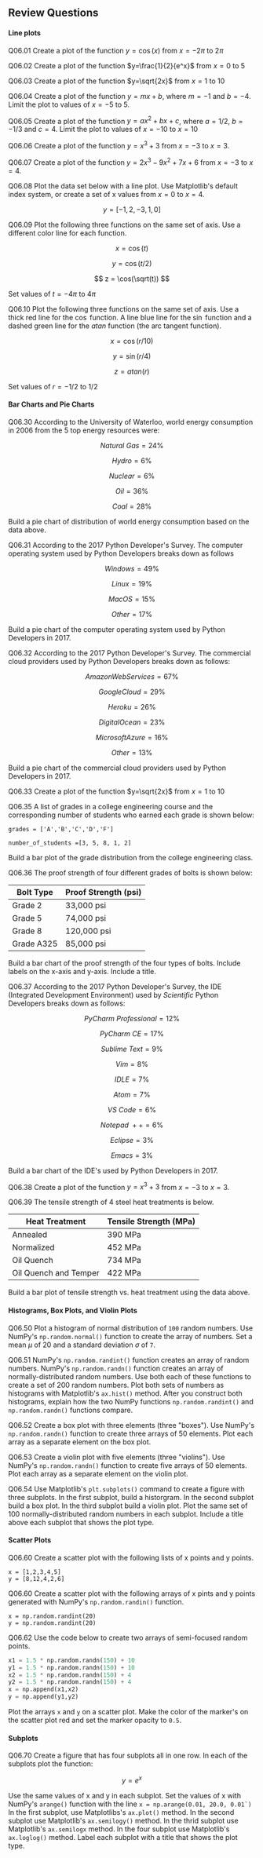 
## Review Questions
#### Line plots
Q06.01 Create a plot of the function $y=\cos(x)$ from $x = -2\pi$ to $2\pi$

Q06.02 Create a plot of the function $y=\frac{1}{2}{e^x}$ from $x = 0$ to $5$

Q06.03 Create a plot of the function $y=\sqrt{2x}$ from $x = 1$ to $10$

Q06.04 Create a plot of the function $y=mx+b$, where $m=-1$ and $b=-4$. Limit the plot to values of $x=-5$ to $5$.

Q06.05 Create a plot of the function $y=ax^2+bx+c$, where $a=1/2$, $b=-1/3$ and $c=4$. Limit the plot to values of $x=-10$ to $x=10$ 

Q06.06 Create a plot of the function $y=x^3+3$ from $x=-3$ to $x=3$.

Q06.07 Create a plot of the function $y=2x^3-9x^2+7x+6$ from $x=-3$ to $x=4$.

Q06.08 Plot the data set below with a line plot. Use Matplotlib's default index system, or create a set of x values from $x=0$ to $x = 4$.

$$ y = [-1, 2, -3, 1, 0] $$

Q06.09 Plot the following three functions on the same set of axis. Use a different color line for each function.

$$ x = \cos(t) $$

$$ y = \cos(t/2) $$

$$ z = \cos(\sqrt(t)) $$

Set values of $t=-4\pi$ to $4\pi$

Q06.10 Plot the following three functions on the same set of axis. Use a thick red line for the $\cos$ function. A line blue line for the $\sin$ function and a dashed green line for the $atan$ function (the arc tangent function).

$$ x = \cos(r/10) $$

$$ y = \sin(r/4) $$

$$ z = atan(r) $$

Set values of $r=-1/2$ to $1/2$
#### Bar Charts and Pie Charts
Q06.30 According to the University of Waterloo, world energy consumption in 2006 from the 5 top energy resources were:

$$ Natural \ Gas = 24\% $$

$$ Hydro = 6\% $$

$$ Nuclear = 6\% $$

$$ Oil = 36\% $$

$$ Coal = 28\% $$

Build a pie chart of distribution of world energy consumption based on the data above.

Q06.31 According to the 2017 Python Developer's Survey. The computer operating system used by Python Developers breaks down as follows

$$ Windows = 49\% $$

$$ Linux = 19\% $$

$$ MacOS = 15\% $$

$$ Other = 17\% $$

Build a pie chart of the computer operating system used by Python Developers in 2017.

Q06.32 According to the 2017 Python Developer's Survey. The commercial cloud providers used by Python Developers breaks down as follows:

$$ Amazon Web Services = 67\% $$

$$ Google Cloud = 29\% $$

$$ Heroku = 26\% $$

$$ Digital Ocean = 23\% $$

$$ Microsoft Azure = 16\% $$

$$ Other = 13\% $$

Build a pie chart of the commercial cloud providers used by Python Developers in 2017.

Q06.33 Create a plot of the function $y=\sqrt{2x}$ from $x = 1$ to $10$

Q06.35 A list of grades in a college engineering course and the corresponding number of students who earned each grade is shown below:

```text
grades = ['A','B','C','D','F']

number_of_students =[3, 5, 8, 1, 2]
```

Build a bar plot of the grade distribution from the college engineering class. 

Q06.36 The proof strength of four different grades of bolts is shown below:

| Bolt Type | Proof Strength (psi) |
| --- | --- |
| Grade 2 | 33,000 psi |
| Grade 5 | 74,000 psi |
| Grade 8 | 120,000 psi |
| Grade A325 | 85,000 psi |

Build a bar chart of the proof strength of the four types of bolts. Include labels on the x-axis and y-axis. Include a title.

Q06.37 According to the 2017 Python Developer's Survey, the IDE (Integrated Development Environment) used by _Scientific_ Python Developers breaks down as follows:

$$ PyCharm \ Professional = 12\% $$

$$ PyCharm \ CE = 17\% $$

$$ Sublime \ Text = 9\% $$

$$ Vim = 8\% $$

$$ IDLE = 7\% $$

$$ Atom = 7\% $$

$$ VS \ Code = 6\% $$

$$ Notepad \ ++ = 6\% $$

$$ Eclipse = 3\% $$

$$ Emacs = 3\% $$

Build a bar chart of the IDE's used by Python Developers in 2017.

Q06.38 Create a plot of the function $y=x^3+3$ from $x=-3$ to $x=3$.

Q06.39 The tensile strength of 4 steel heat treatments is below.

| Heat Treatment | Tensile Strength (MPa) |
| --- | --- |
| Annealed | 390 MPa |
| Normalized | 452 MPa |
| Oil Quench | 734 MPa
| Oil Quench and Temper | 422 MPa |

Build a bar plot of tensile strength vs. heat treatment using the data above.

#### Histograms, Box Plots, and Violin Plots

Q06.50 Plot a histogram of normal distribution of ```100``` random numbers. Use NumPy's ```np.random.normal()``` function to create the array of numbers. Set a mean $\mu$ of 20 and a standard deviation $\sigma$ of ```7```.

Q06.51 NumPy's ```np.random.randint()``` function creates an array of random numbers. NumPy's ```np.random.randn()``` function creates an array of normally-distributed random numbers. Use both each of these functions to create a set of 200 random numbers. Plot both sets of numbers as histograms with Matplotlib's ```ax.hist()``` method. After you construct both histograms, explain how the two NumPy functions ```np.random.randint()``` and ```np.random.randn()``` functions compare.

Q06.52 Create a box plot with three elements (three "boxes"). Use NumPy's ```np.random.randn()``` function to create three arrays of 50 elements. Plot each array as a separate element on the box plot.

Q06.53 Create a violin plot with five elements (three "violins"). Use NumPy's ```np.random.randn()``` function to create five arrays of 50 elements. Plot each array as a separate element on the violin plot.

Q06.54 Use Matplotlib's ```plt.subplots()``` command to create a figure with three subplots. In the first subplot, build a historgram. In the second subplot build a box plot. In the third subplot build a violin plot. Plot the same set of 100 normally-distributed random numbers in each subplot. Include a title above each subplot that shows the plot type.
#### Scatter Plots

Q06.60 Create a scatter plot with the following lists of x points and y points.

```text
x = [1,2,3,4,5]
y = [8,12,4,2,6]
```

Q06.60 Create a scatter plot with the following arrays of x pints and y points generated with NumPy's ```np.random.randin()``` function.

```text
x = np.random.randint(20)
y = np.random.randint(20)
```

Q06.62 Use the code below to create two arrays of semi-focused random points.

```python
x1 = 1.5 * np.random.randn(150) + 10
y1 = 1.5 * np.random.randn(150) + 10
x2 = 1.5 * np.random.randn(150) + 4
y2 = 1.5 * np.random.randn(150) + 4
x = np.append(x1,x2)
y = np.append(y1,y2)
```

Plot the arrays ```x``` and ```y``` on a scatter plot. Make the color of the marker's on the scatter plot red and set the marker opacity to ```0.5```.

#### Subplots

Q06.70 Create a figure that has four subplots all in one row. In each of the subplots plot the function:

$$ y = e^x $$

Use the same values of x and y in each subplot. Set the values of x with NumPy's ```arange()``` function with the line ```x = np.arange(0.01, 20.0, 0.01`)``` In the first subplot, use Matplotlibs's ```ax.plot()``` method. In the second subplot use Matplotlib's ```ax.semilogy()``` method. In the thrid subplot use Matplotlib's ```ax.semilogx``` method. In the four subplot use Matplotlib's ```ax.loglog()``` method. Label each subplot with a title that shows the plot type.
 

